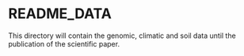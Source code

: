 # README_DATA

This directory will contain the genomic, climatic and soil data until the publication of the scientific paper.
